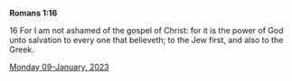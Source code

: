 **Romans 1:16**

16 For I am not ashamed of the gospel of Christ: for it is the power of God unto salvation to every one that believeth; to the Jew first, and also to the Greek.

[Monday 09-January, 2023](https://t.me/s/daily_scripture)
